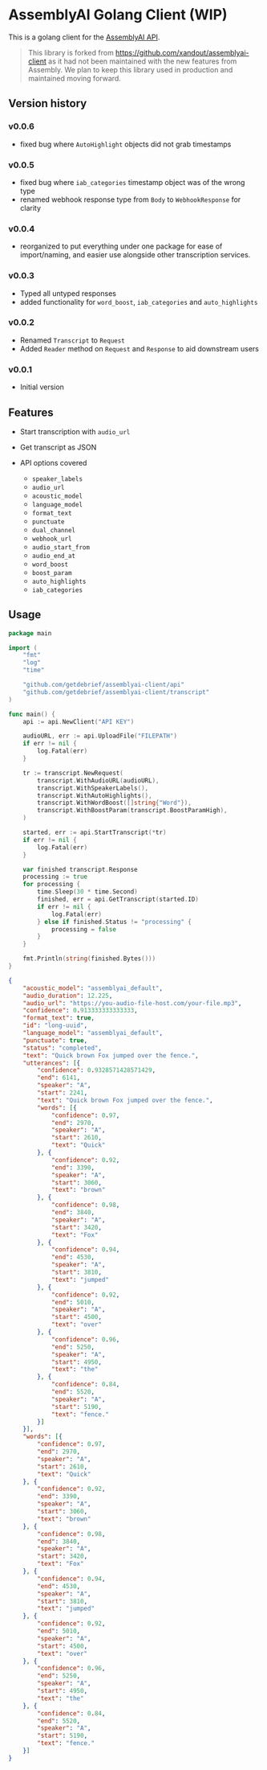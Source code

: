 # AssemblyAI Golang Client (WIP)

This is a golang client for the [AssemblyAI API](https://docs.assemblyai.com/overview/getting-started).

> This library is forked from https://github.com/xandout/assemblyai-client as it had not been maintained with the new features from Assembly. We plan to keep this library used in production and maintained moving forward.

## Version history

### v0.0.6
* fixed bug where `AutoHighlight` objects did not grab timestamps

### v0.0.5
* fixed bug where `iab_categories` timestamp object was of the wrong type
* renamed webhook response type from `Body` to `WebhookResponse` for clarity

### v0.0.4
* reorganized to put everything under one package for ease of import/naming, and easier use alongside other transcription services.

### v0.0.3
* Typed all untyped responses
* added functionality for `word_boost`, `iab_categories` and `auto_highlights`

### v0.0.2
* Renamed `Transcript` to `Request`
* Added `Reader` method on `Request` and `Response` to aid downstream users

### v0.0.1
* Initial version

## Features

* Start transcription with `audio_url`
* Get transcript as JSON

* API options covered
    - `speaker_labels`
    - `audio_url`
    - `acoustic_model`
    - `language_model`
    - `format_text`
    - `punctuate`
    - `dual_channel`
    - `webhook_url`
    - `audio_start_from`
    - `audio_end_at`
    - `word_boost`
    - `boost_param`
    - `auto_highlights`
    - `iab_categories`

## Usage

```go
package main

import (
	"fmt"
	"log"
	"time"

	"github.com/getdebrief/assemblyai-client/api"
	"github.com/getdebrief/assemblyai-client/transcript"
)

func main() {
	api := api.NewClient("API KEY")

	audioURL, err := api.UploadFile("FILEPATH")
	if err != nil {
		log.Fatal(err)
	}

	tr := transcript.NewRequest(
		transcript.WithAudioURL(audioURL),
		transcript.WithSpeakerLabels(),
		transcript.WithAutoHighlights(),
		transcript.WithWordBoost([]string{"Word"}),
		transcript.WithBoostParam(transcript.BoostParamHigh),
	)

	started, err := api.StartTranscript(*tr)
	if err != nil {
		log.Fatal(err)
	}

	var finished transcript.Response
	processing := true
	for processing {
		time.Sleep(30 * time.Second)
		finished, err = api.GetTranscript(started.ID)
		if err != nil {
			log.Fatal(err)
		} else if finished.Status != "processing" {
			processing = false
		}
	}

	fmt.Println(string(finished.Bytes()))
}

```

```json
{
	"acoustic_model": "assemblyai_default",
	"audio_duration": 12.225,
	"audio_url": "https://you-audio-file-host.com/your-file.mp3",
	"confidence": 0.913333333333333,
	"format_text": true,
	"id": "long-uuid",
	"language_model": "assemblyai_default",
	"punctuate": true,
	"status": "completed",
	"text": "Quick brown Fox jumped over the fence.",
	"utterances": [{
		"confidence": 0.9328571428571429,
		"end": 6141,
		"speaker": "A",
		"start": 2241,
		"text": "Quick brown Fox jumped over the fence.",
		"words": [{
			"confidence": 0.97,
			"end": 2970,
			"speaker": "A",
			"start": 2610,
			"text": "Quick"
		}, {
			"confidence": 0.92,
			"end": 3390,
			"speaker": "A",
			"start": 3060,
			"text": "brown"
		}, {
			"confidence": 0.98,
			"end": 3840,
			"speaker": "A",
			"start": 3420,
			"text": "Fox"
		}, {
			"confidence": 0.94,
			"end": 4530,
			"speaker": "A",
			"start": 3810,
			"text": "jumped"
		}, {
			"confidence": 0.92,
			"end": 5010,
			"speaker": "A",
			"start": 4500,
			"text": "over"
		}, {
			"confidence": 0.96,
			"end": 5250,
			"speaker": "A",
			"start": 4950,
			"text": "the"
		}, {
			"confidence": 0.84,
			"end": 5520,
			"speaker": "A",
			"start": 5190,
			"text": "fence."
		}]
	}],
	"words": [{
		"confidence": 0.97,
		"end": 2970,
		"speaker": "A",
		"start": 2610,
		"text": "Quick"
	}, {
		"confidence": 0.92,
		"end": 3390,
		"speaker": "A",
		"start": 3060,
		"text": "brown"
	}, {
		"confidence": 0.98,
		"end": 3840,
		"speaker": "A",
		"start": 3420,
		"text": "Fox"
	}, {
		"confidence": 0.94,
		"end": 4530,
		"speaker": "A",
		"start": 3810,
		"text": "jumped"
	}, {
		"confidence": 0.92,
		"end": 5010,
		"speaker": "A",
		"start": 4500,
		"text": "over"
	}, {
		"confidence": 0.96,
		"end": 5250,
		"speaker": "A",
		"start": 4950,
		"text": "the"
	}, {
		"confidence": 0.84,
		"end": 5520,
		"speaker": "A",
		"start": 5190,
		"text": "fence."
	}]
}
```
